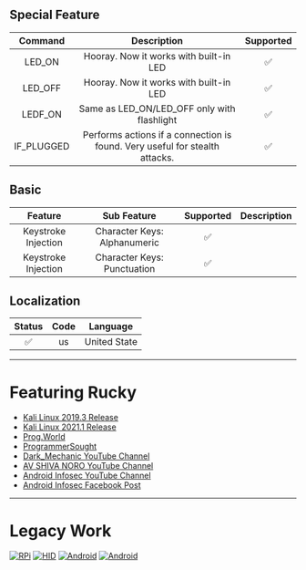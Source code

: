 ## Special Feature
|        Command             |                      Description                                     | Supported  | 
|:--------------------------:|:--------------------------------------------------------------------:|:----------:|
|        LED_ON              |          Hooray. Now it works with built-in LED                      |     ✅     |
|        LED_OFF             |          Hooray. Now it works with built-in LED                      |     ✅     |
|        LEDF_ON             |          Same as LED_ON/LED_OFF only with flashlight                 |     ✅     |
|        IF_PLUGGED          |          Performs actions if a connection is found. Very useful for stealth attacks.|     ✅     |

## Basic
|        Feature         |             Sub Feature              | Supported |                        Description                          |
|:----------------------:|:------------------------------------:|:---------:|:-----------------------------------------------------------:|
|  Keystroke Injection   |     Character Keys: Alphanumeric     |     ✅    |                                                             |
|  Keystroke Injection   |     Character Keys: Punctuation      |     ✅    |                                                             |
 




## Localization
| Status |   Code    |        Language         |
|:------:|:---------:|:-----------------------:|
|   ✅    |   us   |         United State           


---

# Featuring Rucky
- [Kali Linux 2019.3 Release](https://www.kali.org/blog/kali-linux-2019-3-release/)
- [Kali Linux 2021.1 Release](https://www.kali.org/blog/kali-linux-2021-1-release/)
- [Prog.World](https://prog.world/kali-linux-nethunter-on-android-part-3-breaking-the-distance/)
- [ProgrammerSought](https://www.programmersought.com/article/30497171179/)
- [Dark_Mechanic YouTube Channel](https://youtu.be/ic-X-FCLNk8)
- [AV SHIVA NORO YouTube Channel](https://youtu.be/4clbu41cEQ0)
- [Android Infosec YouTube Channel](https://www.youtube.com/watch?v=_NDXzGPh_BQ)
- [Android Infosec Facebook Post](https://www.facebook.com/AndroidInfoSec/posts/4101537619869708)

---

# Legacy Work
[![RPi](https://img.shields.io/badge/Raspberry%20Pi-0%20W-maroon)](https://github.com/mayankmetha/Rucky-Ext-RPi)
[![HID](https://img.shields.io/badge/Project-Legacy%20HID-lightgreen)](https://github.com/mayankmetha/Rucky-Legacy-HID)
[![Android](https://img.shields.io/badge/android-4.4.x-green)](https://github.com/mayankmetha/Rucky/releases/tag/1.9)
[![Android](https://img.shields.io/badge/android-5.x-green)](https://github.com/mayankmetha/Rucky/releases/tag/1.9)
